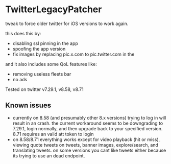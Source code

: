 # TwitterLegacyPatcher
tweak to force older twitter for iOS versions to work again.

this does this by:
- disabling ssl pinning in the app
- spoofing the app version
- fix images by replacing pic.x.com to pic.twitter.com in the 

and it also includes some QoL features like:
- removing useless fleets bar
- no ads

Tested on twitter v7.29.1, v8.58, v8.71

## Known issues
- currently on 8.58 (and presumably other 8.x versions) trying to log in will result in an crash. the current workaround seems to be downgrading to 7.29.1, login normally, and then upgrade back to your specified version. 8.71 requires an valid att token to login
- on 8.58/8.71 everything works except for video playback (hit or miss), viewing quote tweets on tweets, banner images, explore/search, and translating tweets. on some versions you cant like tweets either because its trying to use an dead endpoint.
